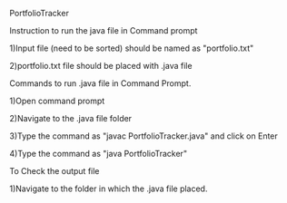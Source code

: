 PortfolioTracker

Instruction to run the java file in Command prompt

1)Input file (need to be sorted) should be named as "portfolio.txt"

2)portfolio.txt file should be placed with .java file

Commands to run .java file in Command Prompt.

1)Open command prompt

2)Navigate to the .java file folder

3)Type the command as "javac PortfolioTracker.java" and click on Enter 

4)Type the command as "java PortfolioTracker"

To Check the output file

1)Navigate to the folder in which the .java file placed.

